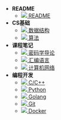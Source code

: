 - **README**
  - [![](https://img.misaka.gq/Notes/svg/important.svg) README](/README)
- **CS基础**
  - [![](https://img.misaka.gq/Notes/svg/datastruct.svg) 数据结构](/cs/data_struct)
  - [![](https://img.misaka.gq/Notes/svg/algorithm.svg) 算法](/cs/algorithm)
- **课程笔记**
  - [![](https://img.misaka.gq/Notes/svg/key.svg) 密码学导论](/subject/密码学导论)
  - [![](https://img.misaka.gq/Notes/svg/assembly.svg) 汇编语言](/subject/assembly)
  - [![](https://img.misaka.gq/Notes/svg/internet.svg) 计算机网络](/subject/internet)
- **编程开发**
  - [![](https://img.misaka.gq/Notes/svg/cpp-blue.svg) C/C++](/develop/c_cpp)
  - [![](https://img.misaka.gq/Notes/svg/python.svg) Python](/develop/python)
  - [![](https://img.misaka.gq/Notes/svg/golang.svg) Golang](/develop/golang)
  - [![](https://img.misaka.gq/Notes/svg/git.svg) Git](/develop/git)
  - [![](https://img.misaka.gq/Notes/svg/docker.svg) Docker](/develop/docker)